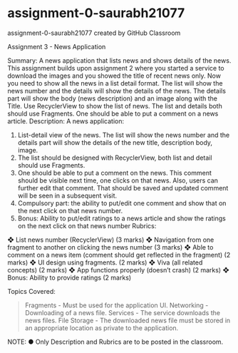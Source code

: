 # assignment-0-saurabh21077
assignment-0-saurabh21077 created by GitHub Classroom

Assignment 3 - News Application

Summary:
A news application that lists news and shows details of the news. This assignment builds upon
assignment 2 where you started a service to download the images and you showed the title of
recent news only. Now you need to show all the news in a list detail format. The list will show the
news number and the details will show the details of the news. The details part will show the
body (news description) and an image along with the Title. Use RecyclerView to show the list of
news. The list and details both should use Fragments. One should be able to put a comment on
a news article.
Description:
A news application:
1) List-detail view of the news. The list will show the news number and the details part will
show the details of the new title, description body, image.
2) The list should be designed with RecyclerView, both list and detail should use
Fragments.
3) One should be able to put a comment on the news. This comment should be visible next
time, one clicks on that news. Also, users can further edit that comment. That should be
saved and updated comment will be seen in a subsequent visit.
4) Compulsory part: the ability to put/edit one comment and show that on the next click on
that news number.
5) Bonus: Ability to put/edit ratings to a news article and show the ratings on the next click
on that news number
Rubrics:

❖ List news number (RecyclerView) (3 marks)
❖ Navigation from one fragment to another on clicking the news number (3 marks)
❖ Able to comment on a news item (comment should get reflected in the fragment) (2 marks)
❖ UI design using fragments. (2 marks)
❖ Viva (all related concepts) (2 marks)
❖ App functions properly (doesn’t crash) (2 marks)
❖ Bonus: Ability to provide ratings (2 marks)

Topics Covered:
> Fragments - Must be used for the application UI.
> Networking - Downloading of a news file.
> Services - The service downloads the news files.
> File Storage - The downloaded news file must be stored in an appropriate location as private
to the application.

NOTE:
● Only Description and Rubrics are to be posted in the classroom.
